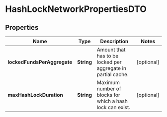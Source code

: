 

# HashLockNetworkPropertiesDTO


## Properties

| Name | Type | Description | Notes |
|------------ | ------------- | ------------- | -------------|
|**lockedFundsPerAggregate** | **String** | Amount that has to be locked per aggregate in partial cache. |  [optional] |
|**maxHashLockDuration** | **String** | Maximum number of blocks for which a hash lock can exist. |  [optional] |



